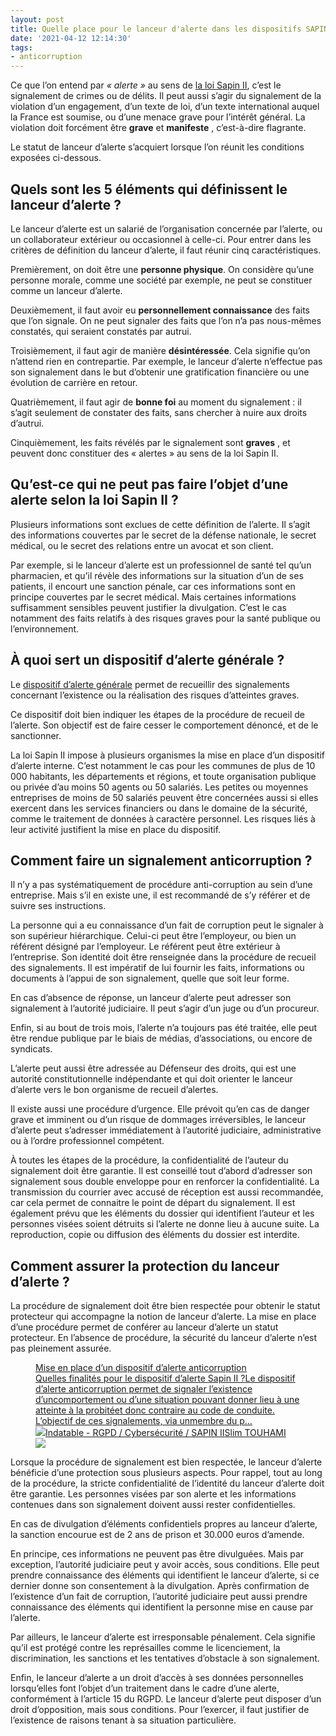 ```yaml
---
layout: post
title: Quelle place pour le lanceur d'alerte dans les dispositifs SAPIN II ?
date: '2021-04-12 12:14:30'
tags:
- anticorruption
---
```


Ce que l’on entend par _« alerte »_ au sens de [la loi Sapin II](https://www.legifrance.gouv.fr/loda/id/JORFTEXT000033558528/), c’est le signalement de crimes ou de délits. Il peut aussi s’agir du signalement de la violation d’un engagement, d’un texte de loi, d’un texte international auquel la France est soumise, ou d’une menace grave pour l’intérêt général. La violation doit forcément être **grave** et **manifeste** , c’est-à-dire flagrante.

Le statut de lanceur d’alerte s’acquiert lorsque l’on réunit les conditions exposées ci-dessous.

## **Quels sont les 5 éléments qui définissent le lanceur d’alerte ?**

Le lanceur d’alerte est un salarié de l’organisation concernée par l’alerte, ou un collaborateur extérieur ou occasionnel à celle-ci. Pour entrer dans les critères de définition du lanceur d’alerte, il faut réunir cinq caractéristiques.

Premièrement, on doit être une **personne physique**. On considère qu’une personne morale, comme une société par exemple, ne peut se constituer comme un lanceur d’alerte.

Deuxièmement, il faut avoir eu **personnellement connaissance** des faits que l’on signale. On ne peut signaler des faits que l’on n’a pas nous-mêmes constatés, qui seraient constatés par autrui.

Troisièmement, il faut agir de manière **désintéressée**. Cela signifie qu’on n’attend rien en contrepartie. Par exemple, le lanceur d’alerte n’effectue pas son signalement dans le but d’obtenir une gratification financière ou une évolution de carrière en retour.

Quatrièmement, il faut agir de **bonne foi** au moment du signalement : il s’agit seulement de constater des faits, sans chercher à nuire aux droits d’autrui.

Cinquièmement, les faits révélés par le signalement sont **graves** , et peuvent donc constituer des « alertes » au sens de la loi Sapin II.

## **Qu’est-ce qui ne peut pas faire l’objet d’une alerte selon la loi Sapin II ?**

Plusieurs informations sont exclues de cette définition de l’alerte. Il s’agit des informations couvertes par le secret de la défense nationale, le secret médical, ou le secret des relations entre un avocat et son client.

Par exemple, si le lanceur d’alerte est un professionnel de santé tel qu’un pharmacien, et qu’il révèle des informations sur la situation d’un de ses patients, il encourt une sanction pénale, car ces informations sont en principe couvertes par le secret médical. Mais certaines informations suffisamment sensibles peuvent justifier la divulgation. C’est le cas notamment des faits relatifs à des risques graves pour la santé publique ou l’environnement.

## **À quoi sert un dispositif d’alerte générale ?**

Le [dispositif d’alerte générale](https://www.agence-francaise-anticorruption.gouv.fr/files/2018-09%20-%20Dispositif%20d%27alerte%20interne%20-%20D2AE.pdf) permet de recueillir des signalements concernant l’existence ou la réalisation des risques d’atteintes graves.

Ce dispositif doit bien indiquer les étapes de la procédure de recueil de l’alerte. Son objectif est de faire cesser le comportement dénoncé, et de le sanctionner.

La loi Sapin II impose à plusieurs organismes la mise en place d’un dispositif d’alerte interne. C’est notamment le cas pour les communes de plus de 10 000 habitants, les départements et régions, et toute organisation publique ou privée d’au moins 50 agents ou 50 salariés. Les petites ou moyennes entreprises de moins de 50 salariés peuvent être concernées aussi si elles exercent dans les services financiers ou dans le domaine de la sécurité, comme le traitement de données à caractère personnel. Les risques liés à leur activité justifient la mise en place du dispositif.

## **Comment faire un signalement anticorruption ?**

Il n’y a pas systématiquement de procédure anti-corruption au sein d’une entreprise. Mais s’il en existe une, il est recommandé de s’y référer et de suivre ses instructions.

La personne qui a eu connaissance d’un fait de corruption peut le signaler à son supérieur hiérarchique. Celui-ci peut être l’employeur, ou bien un référent désigné par l’employeur. Le référent peut être extérieur à l’entreprise. Son identité doit être renseignée dans la procédure de recueil des signalements. Il est impératif de lui fournir les faits, informations ou documents à l’appui de son signalement, quelle que soit leur forme.

En cas d’absence de réponse, un lanceur d’alerte peut adresser son signalement à l’autorité judiciaire. Il peut s’agir d’un juge ou d’un procureur.

Enfin, si au bout de trois mois, l’alerte n’a toujours pas été traitée, elle peut être rendue publique par le biais de médias, d’associations, ou encore de syndicats.

L’alerte peut aussi être adressée au Défenseur des droits, qui est une autorité constitutionnelle indépendante et qui doit orienter le lanceur d’alerte vers le bon organisme de recueil d’alertes.

Il existe aussi une procédure d’urgence. Elle prévoit qu’en cas de danger grave et imminent ou d’un risque de dommages irréversibles, le lanceur d’alerte peut s’adresser immédiatement à l’autorité judiciaire, administrative ou à l’ordre professionnel compétent.

À toutes les étapes de la procédure, la confidentialité de l’auteur du signalement doit être garantie. Il est conseillé tout d’abord d’adresser son signalement sous double enveloppe pour en renforcer la confidentialité. La transmission du courrier avec accusé de réception est aussi recommandée, car cela permet de connaitre le point de départ du signalement. Il est également prévu que les éléments du dossier qui identifient l’auteur et les personnes visées soient détruits si l’alerte ne donne lieu à aucune suite. La reproduction, copie ou diffusion des éléments du dossier est interdite.

## **Comment assurer la protection du lanceur d’alerte ?** 

La procédure de signalement doit être bien respectée pour obtenir le statut protecteur qui accompagne la notion de lanceur d’alerte. La mise en place d’une procédure permet de conférer au lanceur d’alerte un statut protecteur. En l’absence de procédure, la sécurité du lanceur d’alerte n’est pas pleinement assurée.

<figure class="kg-card kg-bookmark-card"><a class="kg-bookmark-container" href=" __GHOST_URL__ /mise-en-place-dun-dispositif-dalerte-anticorruption/"><div class="kg-bookmark-content">
<div class="kg-bookmark-title">Mise en place d’un dispositif d’alerte anticorruption</div>
<div class="kg-bookmark-description">Quelles finalités pour le dispositif d’alerte Sapin II ?Le dispositif d’alerte anticorruption permet de signaler l’existence d’uncomportement ou d’une situation pouvant donner lieu à une atteinte à la probitéet donc contraire au code de conduite. L’objectif de ces signalements, via unmembre du p…</div>
<div class="kg-bookmark-metadata">
<img class="kg-bookmark-icon" src=" __GHOST_URL__ /favicon.png"><span class="kg-bookmark-author">Indatable - RGPD / Cybersécurité / SAPIN II</span><span class="kg-bookmark-publisher">Slim TOUHAMI</span>
</div>
</div>
<div class="kg-bookmark-thumbnail"><img src=" __GHOST_URL__ /content/images/2021/03/dispositif-alterte-sapin-2-anti-corruption.jpg"></div></a></figure>

Lorsque la procédure de signalement est bien respectée, le lanceur d’alerte bénéficie d’une protection sous plusieurs aspects. Pour rappel, tout au long de la procédure, la stricte confidentialité de l’identité du lanceur d’alerte doit être garantie. Les personnes visées par son alerte et les informations contenues dans son signalement doivent aussi rester confidentielles.

En cas de divulgation d’éléments confidentiels propres au lanceur d’alerte, la sanction encourue est de 2 ans de prison et 30.000 euros d’amende.

En principe, ces informations ne peuvent pas être divulguées. Mais par exception, l’autorité judiciaire peut y avoir accès, sous conditions. Elle peut prendre connaissance des éléments qui identifient le lanceur d’alerte, si ce dernier donne son consentement à la divulgation. Après confirmation de l’existence d’un fait de corruption, l’autorité judiciaire peut aussi prendre connaissance des éléments qui identifient la personne mise en cause par l’alerte.

Par ailleurs, le lanceur d’alerte est irresponsable pénalement. Cela signifie qu’il est protégé contre les représailles comme le licenciement, la discrimination, les sanctions et les tentatives d’obstacle à son signalement. &nbsp;

Enfin, le lanceur d’alerte a un droit d’accès à ses données personnelles lorsqu’elles font l’objet d’un traitement dans le cadre d’une alerte, conformément à l’article 15 du RGPD. Le lanceur d’alerte peut disposer d’un droit d’opposition, mais sous conditions. Pour l’exercer, il faut justifier de l’existence de raisons tenant à sa situation particulière.

